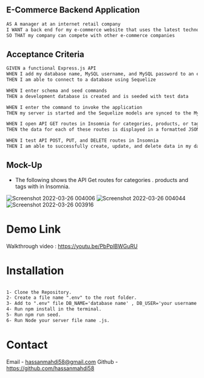 
## E-Commerce Backend Application

```md
AS A manager at an internet retail company
I WANT a back end for my e-commerce website that uses the latest technologies
SO THAT my company can compete with other e-commerce companies
```

## Acceptance Criteria

```md
GIVEN a functional Express.js API
WHEN I add my database name, MySQL username, and MySQL password to an environment variable file
THEN I am able to connect to a database using Sequelize

WHEN I enter schema and seed commands
THEN a development database is created and is seeded with test data

WHEN I enter the command to invoke the application
THEN my server is started and the Sequelize models are synced to the MySQL database

WHEN I open API GET routes in Insomnia for categories, products, or tags
THEN the data for each of these routes is displayed in a formatted JSON

WHEN I test API POST, PUT, and DELETE routes in Insomnia
THEN I am able to successfully create, update, and delete data in my database
```

## Mock-Up
* The following shows the API Get routes for categories . products and tags with in Insomnia.

![Screenshot 2022-03-26 004006](https://user-images.githubusercontent.com/94930434/160217736-e32b0531-975a-4153-92d6-43f101dcbe27.png)
![Screenshot 2022-03-26 004044](https://user-images.githubusercontent.com/94930434/160217737-ec2dcb6d-92b6-4f45-a6f4-d88411319165.png)
![Screenshot 2022-03-26 003916](https://user-images.githubusercontent.com/94930434/160217738-7f2ec7eb-e798-4daf-adcb-6e32f527024e.png)
# Demo Link 
 Walkthrough video  : https://youtu.be/PbPplBWGuRU
# Installation

```md

1- Clone the Repository.
2- Create a file name ".env" to the root folder.
3- Add to ".env" file DB_NAME='database name' , DB_USER='your username' , DB_PW='your password'.
4- Run npm install in the terminal.
5- Run npm run seed.
6- Run Node your server file name .js.
```

# Contact 

Email - hassanmahdi58@gmail.com
Github - https://github.com/hassanmahdi58

